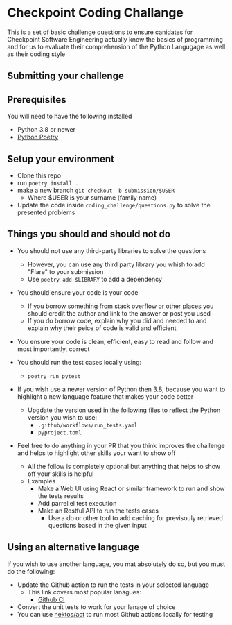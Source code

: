 # Checkpoint Coding Challange

This is a set of basic challenge questions to ensure canidates for Checkpoint Software Engineering
actually know the basics of programming and for us to evaluate their comprehension of the Python Langugage
as well as their coding style

## Submitting your challenge

## Prerequisites

You will need to have the following installed

* Python 3.8 or newer
* [Python Poetry](https://python-poetry.org/docs/#installation)

## Setup your environment

* Clone this repo
* run `poetry install .`
* make a new branch `git checkout -b submission/$USER`
  * Where $USER is your surname (family name)
* Update the code inside `coding_challenge/questions.py` to solve the presented problems

## Things you should and should not do

* You should not use any third-party libraries to solve the questions
  * However, you can use any third party library you whish to add "Flare" to your submission
  * Use `poetry add $LIBRARY` to add a dependency

* You should ensure your code is your code
  * If you borrow something from stack overflow or other places you should credit the author and link to the answer or post you used
  * If you do borrow code, explain why you did and needed to and explain why their peice of code is valid and efficient

* You ensure your code is clean, efficient, easy to read and follow and most importantly, correct

* You should run the test cases locally using:
  * `poetry run pytest`

* If you wish use a newer version of Python then 3.8, because you want to highlight a new language feature that makes your code better
  * Upgdate the version used in the following files to reflect the Python version you wish to use:
    * `.github/workflows/run_tests.yaml`
    * `pyproject.toml`

* Feel free to do anything in your PR that you think improves the challenge and helps to highlight other skills your want to show off
  * All the follow is completely optional but anything that helps to show off your skills is helpful
  * Examples
    * Make a Web UI using React or similar framework to run and show the tests results
    * Add parrellel test execution
    * Make an Restful API to run the tests cases
      * Use a db or other tool to add caching for previsouly retrieved questions based in the given input

## Using an alternative language

If you wish to use another language, you mat absolutely do so, but you must do the following:

* Update the Github action to run the tests in your selected language
  * This link covers most popular lanagues:
    * [Github CI](https://docs.github.com/en/actions/automating-builds-and-tests/about-continuous-integration)
* Convert the unit tests to work for your lanage of choice
* You can use [nektos/act](https://github.com/nektos/act) to run most Github actions locally for testing
